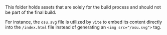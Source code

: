 This folder holds assets that are solely for the build process and should not be part of the final build.

For instance, the `osu.svg` file is utilized by `vite` to embed its content directly into the `/index.html` file instead of generating an `<img src="/osu.svg">` tag.
